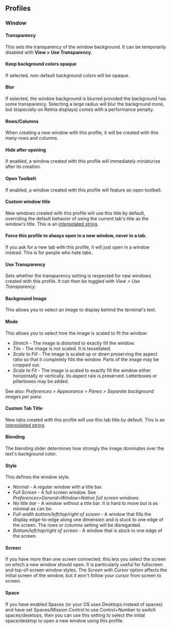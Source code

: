## Profiles
### Window

#### Transparency
This sets the transparency of the window background. It can be temporarily disabled with **View > Use Transparency**.

#### Keep background colors opaque
If selected, non-default background colors will be opaque.

#### Blur
If selected, the window background is blurred provided the background has some transparency. Selecting a large radius will blur the background more, but (especially on Retina displays) comes with a performance penalty.

#### Rows/Columns
When creating a new window with this profile, it will be created with this many rows and columns.

#### Hide after opening
If enabled, a window created with this profile will immediately miniaturize after its creation.

#### Open Toolbelt
If enabled, a window created with this profile will feature an open toolbelt.

#### Custom window title
New windows created with this profile will use this title by default, overriding the default behavior of using the current tab's title as the window's title. This is an <a href="documentation-scripting-fundamentals.html">interpolated string</a>.

#### Force this profile to always open in a new window, never in a tab.
If you ask for a new tab with this profile, it will just open in a window instead. This is for people who hate tabs.

#### Use Transparency
Sets whether the transparency setting is respected for new windows created with this profile. It can then be toggled with *View > Use Transparency*.

#### Background Image
This allows you to select an image to display behind the terminal's text.

#### Mode
This allows you to select how the image is scaled to fit the window:

  * *Stretch* - The image is distorted to exactly fill the window.
  * *Tile* - The image is not scaled. It is tessellated.
  * *Scale to Fill* - The image is scaled up or down preserving the aspect ratio so that it completely fills the window. Parts of the image may be cropped out.
  * *Scale to Fit* - The image is scaled to exactly fill the window either horizontally or vertically. Its aspect raio is preserved. Letterboxes or pillarboxes may be added.

See also: *Preferences > Appearance > Panes > Separate background images per pane*.

#### Custom Tab Title
New tabs created with this profile will use this tab title by default. This is an <a href="documentation-scripting-fundamentals.html">interpolated string</a>.

#### Blending
The blending slider determines how strongly the image dominates over the text's background color.

#### Style
This defines the window style.

  * *Normal* - A regular window with a title bar.
  * *Full Screen* - A full screen window. See *Preferences>General>Window>Native full screen windows*.
  * *No title bar* - A window without a title bar. It is hard to move but is as minimal as can be.
  * *Full-width bottom/left/top/right of screen* - A window that fills the display edge-to-edge along one dimension and is stuck to one edge of the screen. The rows or columns setting will be disregarded.
  * *Bottom/left/top/right of screen* - A window that is stuck to one edge of the screen.

#### Screen
If you have more than one screen connected, this lets you select the screen on which a new window should open. It is particularly useful for fullscreen and top-of-screen window styles. The *Screen with Cursor* option affects the initial screen of the window, but it won't follow your cursor from screen to screen.

#### Space
If you have enabled Spaces (or your OS uses Desktops instead of spaces) and have set Spaces/Mission Control to use Control+Number to switch spaces/desktops, then you can use this setting to select the initial space/desktop to open a new window using this profile.

